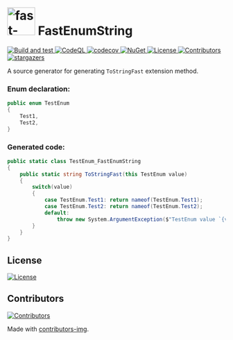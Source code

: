 ﻿<h1>
<img src="/icon.png" alt="fast-enum-string" width="64"/>
FastEnumString
</h1>
<p align="left">
    <a href="https://github.com/petarpetrovt/fast-enum-string/actions?query=workflow%3ABuild" alt="Build and test">
        <img alt="Build and test" src="https://github.com/petarpetrovt/fast-enum-string/workflows/Build%20and%20test/badge.svg?branch=master" />
    </a>
    <a href="https://github.com/petarpetrovt/fast-enum-string/actions?query=workflow%3ACodeQL" alt="CodeQL">
        <img alt="CodeQL" src="https://github.com/petarpetrovt/fast-enum-string/workflows/CodeQL/badge.svg?branch=master" />
    </a>
    <a href="https://codecov.io/gh/petarpetrovt/fast-enum-string" alt="codecov">
        <img alt="codecov" src="https://codecov.io/gh/petarpetrovt/fast-enum-string/branch/master/graph/badge.svg?token=nzdk7N3iVY" />
    </a>
    <a href="https://www.nuget.org/packages/FastEnumString" alt="NuGet">
        <img alt="NuGet" src="https://img.shields.io/nuget/v/FastEnumString.svg" />
    </a>
    <a href="https://app.fossa.com/projects/git%2Bgithub.com%2Fpetarpetrovt%2Ffast-enum-string?ref=badge_shield" alt="License">
        <img alt="License" src="https://app.fossa.com/api/projects/git%2Bgithub.com%2Fpetarpetrovt%2Ffast-enum-string.svg?type=shield" />
    </a>
    <a href="https://github.com/petarpetrovt/fast-enum-string/graphs/contributors" alt="Contributors">
        <img alt="Contributors" src="https://img.shields.io/github/contributors/petarpetrovt/fast-enum-string?color=brightgreen" />
    </a>
    <a href="https://github.com/petarpetrovt/fast-enum-string/stargazers" alt="stargazers">
       <img alt="stargazers" src="https://img.shields.io/github/stars/petarpetrovt/fast-enum-string?color=brightgreen" />
    </a>
</p>

A source generator for generating `ToStringFast` extension method.

### Enum declaration:

```csharp
public enum TestEnum
{
    Test1,
    Test2,
}
```

### Generated code:

```csharp
public static class TestEnum_FastEnumString
{
    public static string ToStringFast(this TestEnum value)
    {
        switch(value)
        {
            case TestEnum.Test1: return nameof(TestEnum.Test1);
            case TestEnum.Test2: return nameof(TestEnum.Test2);
            default:
                throw new System.ArgumentException($"TestEnum value `{value}` is not supported in this context.", nameof(value));
        }
    }
}
```

## License
<a href="https://app.fossa.com/projects/git%2Bgithub.com%2Fpetarpetrovt%2Ffast-enum-string?ref=badge_large">
  <img alt="License" src="https://app.fossa.com/api/projects/git%2Bgithub.com%2Fpetarpetrovt%2Ffast-enum-string.svg?type=large" />
</a>

## Contributors
<a href="https://github.com/petarpetrovt/fast-enum-string/graphs/contributors">
  <img alt="Contributors" src="https://contributors-img.web.app/image?repo=petarpetrovt/fast-enum-string" />
</a>

Made with [contributors-img](https://contributors-img.web.app).
